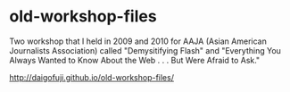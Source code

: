 old-workshop-files
==================

Two workshop that I held in 2009 and 2010 for AAJA (Asian American Journalists Association) called "Demysitifying Flash" and "Everything You Always Wanted to Know About the Web . . . But Were Afraid to Ask."


http://daigofuji.github.io/old-workshop-files/
